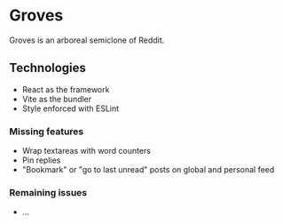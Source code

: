 # Groves

Groves is an arboreal semiclone of Reddit.

## Technologies

- React as the framework
- Vite as the bundler
- Style enforced with ESLint

### Missing features

- Wrap textareas with word counters
- Pin replies
- "Bookmark" or "go to last unread" posts on global and personal feed

### Remaining issues

- ...
